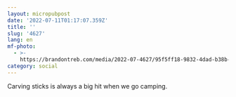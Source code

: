 ```yaml
---
layout: micropubpost
date: '2022-07-11T01:17:07.359Z'
title: ''
slug: '4627'
lang: en
mf-photo:
  - >-
    https://brandontreb.com/media/2022-07-4627/95f5ff18-9832-4dad-b38b-3153feb6faa6.jpeg
category: social
---
```

Carving sticks is always a big hit when we go camping. 
